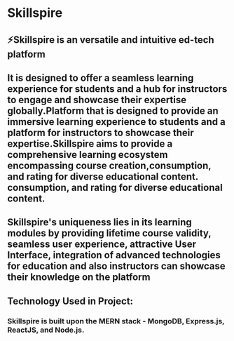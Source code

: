 # Skillspire

## ⚡Skillspire is an versatile and intuitive ed-tech platform

## It is designed to offer a seamless learning experience for students and a hub for instructors to engage and showcase their expertise globally.Platform that is designed to provide an immersive learning experience to students and a platform for instructors to showcase their expertise.Skillspire aims to provide a comprehensive learning ecosystem encompassing course creation,consumption, and rating for diverse educational content. consumption, and rating for diverse educational content.

## Skillspire's uniqueness lies in its learning modules by providing lifetime course validity, seamless user experience, attractive User Interface, integration of advanced technologies for education and also instructors can showcase their knowledge on the platform

## Technology Used in Project: 
### Skillspire is built upon the MERN stack - MongoDB, Express.js, ReactJS, and Node.js.
